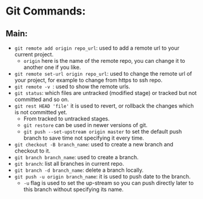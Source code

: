 # Git Commands:

## Main:
- `git remote add origin repo_url`: used to add a remote url to your current project.
    - `origin` here is the name of the remote repo, you can change it to another one if you like.
- `git remote set-url origin repo_url`: used to change the remote url of your project, for example to change from https to ssh repo.
- `git remote -v `: used to show the remote urls. 
- `git status`: which files are untracked (modified stage) or tracked but not committed and so on.
- `git rest HEAD 'file'` it is used to revert, or rollback the changes which is not committed yet.
    - From tracked to untracked stages.
    - `git restore` can be used in newer versions of git.
    - `git push --set-upstream origin master` to set the default push branch to save time not specifying it every time.
- `git checkout -B branch_name`: used to create a new branch and checkout to it.
- `git branch branch_name`: used to create a branch.
- `git branch`: list all branches in current repo.
- `git branch -d branch_name`: delete a branch locally.
- `git push -u origin branch_name`: it is used to push date to the branch.
    - `-u` flag is used to set the up-stream so you can push directly later to this branch without specifying its name.


    

